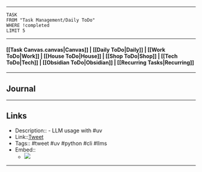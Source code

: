 
---
```dataview
TASK
FROM "Task Management/Daily ToDo"
WHERE !completed
LIMIT 5
```
---

#### [[Task Canvas.canvas|Canvas]] | [[Daily ToDo|Daily]] | [[Work ToDo|Work]] |  [[House ToDo|House]] |  [[Shop ToDo|Shop]] | [[Tech ToDo|Tech]] | [[Obsidian ToDo|Obsidian]] | [[Recurring Tasks|Recurring]] 
---
## Journal

---
## Links
- Description:: - LLM usage with #uv
- Link::[Tweet](https://x.com/charliermarsh/status/1877808597855310320?t=2X3ONuB8MNE9knvByn-sOQ&s=19)
- Tags:: #tweet #uv #python #cli #llms 
- Embed:: 
	- ![](https://x.com/charliermarsh/status/1877808597855310320?t=2X3ONuB8MNE9knvByn-sOQ&s=19)

 --- 
